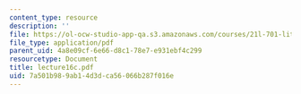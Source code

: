 ```yaml
---
content_type: resource
description: ''
file: https://ol-ocw-studio-app-qa.s3.amazonaws.com/courses/21l-701-literary-interpretation-interpreting-poetry-fall-2003/7a501b989ab14d3dca56066b287f016e_lecture16c.pdf
file_type: application/pdf
parent_uid: 4a8e09cf-6e66-d8c1-78e7-e931ebf4c299
resourcetype: Document
title: lecture16c.pdf
uid: 7a501b98-9ab1-4d3d-ca56-066b287f016e
---
```

